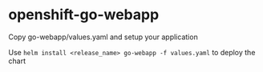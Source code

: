 # openshift-go-webapp

Copy go-webapp/values.yaml and setup your application

Use `helm install <release_name> go-webapp -f values.yaml` to deploy the chart
